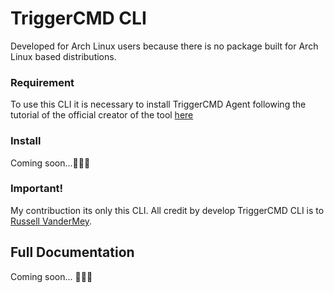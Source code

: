 # TriggerCMD CLI

Developed for Arch Linux users because there is no package built for Arch Linux based distributions.

### Requirement

To use this CLI it is necessary to install TriggerCMD Agent following the tutorial of the official creator of the tool [here](https://www.triggercmd.com/forum/topic/627/arch-linux-install)

### Install

Coming soon...👷‍♂️🚧

### Important!

My contribuction its only this CLI. All credit by develop TriggerCMD CLI is to [Russell VanderMey](https://github.com/rvmey/).


## Full Documentation

Coming soon... 👷‍♂️🚧
